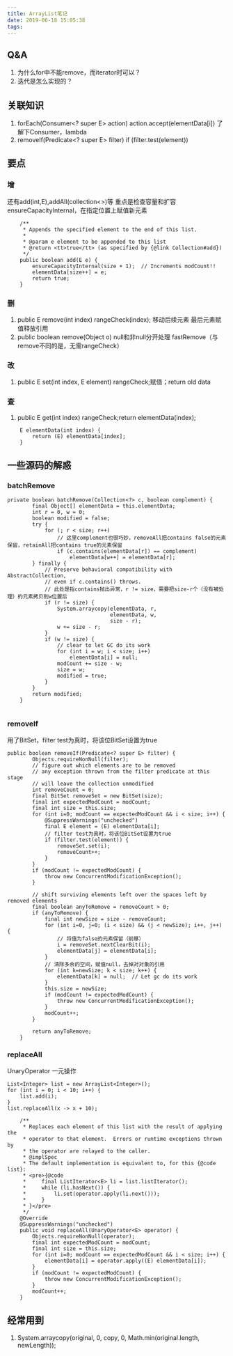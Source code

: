 ```yaml
---
title: ArrayList笔记
date: 2019-06-18 15:05:38
tags:
---
```


## Q&A
1. 为什么for中不能remove，而iterator时可以？
2. 迭代是怎么实现的？

## 关联知识
1. forEach(Consumer<? super E> action) action.accept(elementData[i]) 了解下Consumer，lambda
2. removeIf(Predicate<? super E> filter) if (filter.test(element))


## 要点

### 增
还有add(int,E),addAll(collection<>)等
重点是检查容量和扩容ensureCapacityInternal，在指定位置上赋值新元素

```
    /**
     * Appends the specified element to the end of this list.
     *
     * @param e element to be appended to this list
     * @return <tt>true</tt> (as specified by {@link Collection#add})
     */
    public boolean add(E e) {
        ensureCapacityInternal(size + 1);  // Increments modCount!!
        elementData[size++] = e;
        return true;
    }

```

### 删
1. public E remove(int index) rangeCheck(index); 移动后续元素 最后元素赋值释放引用
2. public boolean remove(Object o) null和非null分开处理 fastRemove（与remove不同的是，无需rangeCheck）

### 改
1. public E set(int index, E element) rangeCheck;赋值；return old data

### 查
1. public E get(int index) rangeCheck;return elementData(index);
```
    E elementData(int index) {
        return (E) elementData[index];
    }
```

## 一些源码的解惑
### batchRemove

```
private boolean batchRemove(Collection<?> c, boolean complement) {
        final Object[] elementData = this.elementData;
        int r = 0, w = 0;
        boolean modified = false;
        try {
            for (; r < size; r++)
                // 这里complement也很巧妙，removeAll把contains false的元素保留，retainAll把contains true的元素保留
                if (c.contains(elementData[r]) == complement) 
                    elementData[w++] = elementData[r];
        } finally {
            // Preserve behavioral compatibility with AbstractCollection,
            // even if c.contains() throws.
            // 此处是指contains抛出异常，r != size，需要把size-r个（没有被处理）的元素拷贝到w位置后
            if (r != size) {
                System.arraycopy(elementData, r,
                                 elementData, w,
                                 size - r);
                w += size - r;
            }
            if (w != size) {
                // clear to let GC do its work
                for (int i = w; i < size; i++)
                    elementData[i] = null;
                modCount += size - w;
                size = w;
                modified = true;
            }
        }
        return modified;
    }


```


### removeIf
用了BitSet，filter test为真时，将该位BitSet设置为true

```
public boolean removeIf(Predicate<? super E> filter) {
        Objects.requireNonNull(filter);
        // figure out which elements are to be removed
        // any exception thrown from the filter predicate at this stage
        // will leave the collection unmodified
        int removeCount = 0;
        final BitSet removeSet = new BitSet(size);
        final int expectedModCount = modCount;
        final int size = this.size;
        for (int i=0; modCount == expectedModCount && i < size; i++) {
            @SuppressWarnings("unchecked")
            final E element = (E) elementData[i];
            // filter test为真时，将该位BitSet设置为true
            if (filter.test(element)) {
                removeSet.set(i);
                removeCount++;
            }
        }
        if (modCount != expectedModCount) {
            throw new ConcurrentModificationException();
        }

        // shift surviving elements left over the spaces left by removed elements
        final boolean anyToRemove = removeCount > 0;
        if (anyToRemove) {
            final int newSize = size - removeCount;
            for (int i=0, j=0; (i < size) && (j < newSize); i++, j++) {
                // 将值为false的元素保留（前移）
                i = removeSet.nextClearBit(i);
                elementData[j] = elementData[i];
            }
            // 清除多余的空间，赋值null，去掉对对象的引用
            for (int k=newSize; k < size; k++) {
                elementData[k] = null;  // Let gc do its work
            }
            this.size = newSize;
            if (modCount != expectedModCount) {
                throw new ConcurrentModificationException();
            }
            modCount++;
        }

        return anyToRemove;
    }

```


### replaceAll
UnaryOperator 一元操作

```
List<Integer> list = new ArrayList<Integer>();
for (int i = 0; i < 10; i++) {
    list.add(i);
}
list.replaceAll(x -> x + 10);

```

```
    /**
     * Replaces each element of this list with the result of applying the
     * operator to that element.  Errors or runtime exceptions thrown by
     * the operator are relayed to the caller.
     * @implSpec
     * The default implementation is equivalent to, for this {@code list}:
     * <pre>{@code
     *     final ListIterator<E> li = list.listIterator();
     *     while (li.hasNext()) {
     *         li.set(operator.apply(li.next()));
     *     }
     * }</pre>
     */
    @Override
    @SuppressWarnings("unchecked")
    public void replaceAll(UnaryOperator<E> operator) {
        Objects.requireNonNull(operator);
        final int expectedModCount = modCount;
        final int size = this.size;
        for (int i=0; modCount == expectedModCount && i < size; i++) {
            elementData[i] = operator.apply((E) elementData[i]);
        }
        if (modCount != expectedModCount) {
            throw new ConcurrentModificationException();
        }
        modCount++;
    }

```


## 经常用到
1. System.arraycopy(original, 0, copy, 0, Math.min(original.length, newLength));